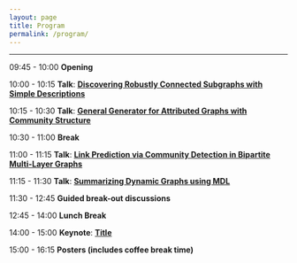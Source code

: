 ```yaml
---
layout: page
title: Program
permalink: /program/
---
```

---
09:45 - 10:00 **Opening**

10:00 - 10:15 **Talk**: [__Discovering Robustly Connected Subgraphs with Simple Descriptions__]({{site.baseurl}}GEM2019_paper_21.pdf)

10:15 - 10:30 **Talk**: [__General Generator for Attributed Graphs with Community Structure__]({{site.baseurl}}GEM2019_paper_15.pdf)

10:30 - 11:00 **Break**

11:00 - 11:15 **Talk**: [__Link Prediction via Community Detection in Bipartite Multi-Layer Graphs__]({{site.baseurl}}GEM2019_paper_12.pdf)

11:15 - 11:30 **Talk**: [__Summarizing Dynamic Graphs using MDL__]({{site.baseurl}}GEM2019_paper_13.pdf)

11:30 - 12:45 **Guided break-out discussions**

12:45 - 14:00 **Lunch Break**

14:00 - 15:00 **Keynote**: [__Title__]({{site.baseurl}}/../keynotes/)

15:00 - 16:15 **Posters (includes coffee break time)**
